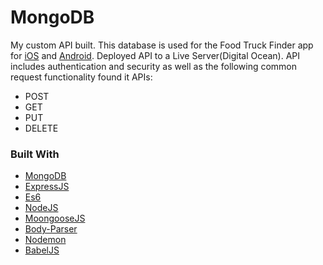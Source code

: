 # MongoDB
My custom API built. This database is used for the Food Truck Finder app for [iOS](https://github.com/Noel-F/iOS-11) and [Android](https://github.com/Noel-F/Android). Deployed API to a Live Server(Digital Ocean). API includes authentication and security as well as the following common request functionality found it APIs:

- POST
- GET
- PUT
- DELETE

### Built With
* [MongoDB](https://www.mongodb.com/)
* [ExpressJS](https://expressjs.com/)
* [Es6](https://developer.mozilla.org/en-US/docs/Web/JavaScript/New_in_JavaScript/ECMAScript_2015_support_in_Mozilla)
* [NodeJS](https://nodejs.org/en/)
* [MoongooseJS](http://mongoosejs.com/index.html)
* [Body-Parser](https://github.com/expressjs/body-parser)
* [Nodemon](https://nodemon.io/)
* [BabelJS](https://babeljs.io/)

